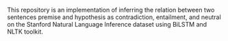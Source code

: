 This repository is an implementation of inferring the relation between two sentences premise and hypothesis as contradiction, entailment, and neutral on the Stanford Natural Language Inference dataset using BiLSTM and NLTK toolkit.
